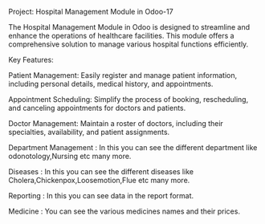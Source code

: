 Project: Hospital Management Module in Odoo-17

The Hospital Management Module in Odoo is designed to streamline and enhance the operations of healthcare facilities. This module offers a comprehensive solution to manage various hospital functions efficiently.

Key Features:

Patient Management: Easily register and manage patient information, including personal details, medical history, and appointments.

Appointment Scheduling: Simplify the process of booking, rescheduling, and canceling appointments for doctors and patients.

Doctor Management: Maintain a roster of doctors, including their specialties, availability, and patient assignments.

Department Management : In this you can see the different department like odonotology,Nursing etc many more.

Diseases : In this you can see the different diseases like Cholera,Chickenpox,Loosemotion,Flue etc many more.

Reporting : In this you can see data in the report format.

Medicine : You can see the various medicines names and their prices.
